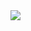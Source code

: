 <img src="https://img.shields.io/badge/React-FFFFFF?style=flat-square&logo=React&logoColor=black"/>
